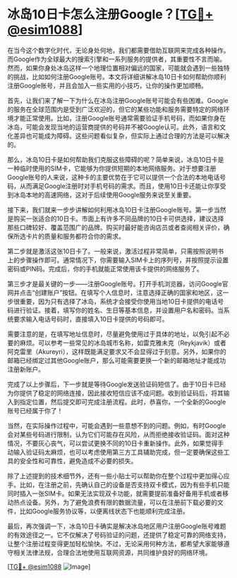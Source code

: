 # 冰岛10日卡怎么注册Google？[[TG💪+ @esim1088](https://t.me/s/esim1088)]

在当今这个数字化时代，无论身处何地，我们都需要借助互联网来完成各种操作。而Google作为全球最大的搜索引擎和一系列服务的提供者，其重要性不言而喻。然而，如果你身处冰岛这样一个地理位置相对偏远的国家，可能就会遇到一些独特的挑战，比如如何注册Google账号。本文将详细讲解冰岛10日卡如何帮助你顺利注册Google账号，并且会加入一些实用的小技巧，让你的操作更加顺畅。

首先，让我们来了解一下为什么在冰岛注册Google账号可能会有些困难。Google的服务在全球范围内是受到广泛欢迎的，但它的某些功能和服务需要特定的网络环境才能正常使用。比如，注册Google账号通常需要验证手机号码，而如果你身在冰岛，可能会发现当地的运营商提供的号码并不被Google认可。此外，语言和文化差异也可能成为障碍。这些问题看似复杂，但实际上通过合理的方法是可以解决的。

那么，冰岛10日卡是如何帮助我们克服这些障碍的呢？简单来说，冰岛10日卡是一种临时使用的SIM卡，它能够为你提供短期的本地网络服务。对于想要注册Google账号的人来说，这种卡的主要优势在于它可以提供一个合法的本地电话号码，从而满足Google注册时对手机号码的需求。而且，使用10日卡还能让你享受到冰岛本地的高速网络，这对于后续使用Google服务来说至关重要。

接下来，我们就来一步步讲解如何利用冰岛10日卡注册Google账号。第一步当然是购买一张适合的10日卡。市面上有许多不同品牌的10日卡可供选择，建议选择那些口碑较好、覆盖范围广的品牌。购买时最好能咨询店员或者查阅相关评价，确保所选卡片的质量和服务都符合你的需求。

第二步就是激活这张10日卡了。一般来说，激活过程非常简单，只需按照说明书上的步骤操作即可。通常情况下，你需要输入SIM卡上的序列号，并按照提示设置密码或PIN码。完成后，你的手机就能正常使用该卡提供的网络服务了。

第三步才是最关键的一步——注册Google账号。打开手机浏览器，访问Google官网并点击“创建账户”按钮。在填写个人信息时，注意选择正确的国家和地区，这一步很重要，因为只有选择了冰岛，系统才会接受你使用当地10日卡提供的电话号码进行验证。接着，填写你的姓名、生日等基本信息，并设置用户名和密码。当系统要求输入电话号码时，直接填入10日卡提供的号码即可。

需要注意的是，在填写地址信息时，尽量避免使用过于具体的地址，以免引起不必要的麻烦。可以参考一些常见的冰岛城市名称，如雷克雅未克（Reykjavik）或者阿克雷里（Akureyri），这样既能满足要求又不会显得过于刻意。另外，如果你的邮箱已经绑定过其他Google账户，那么可能需要更换一个新的邮箱地址才能成功注册新账户。

完成了以上步骤后，下一步就是等待Google发送验证码短信了。由于10日卡已经为你提供了稳定的网络连接，因此接收短信应该不成问题。收到验证码后，将其输入到指定位置，然后提交即可完成注册流程。此时，恭喜你，一个全新的Google账号已经属于你了！

当然，在实际操作过程中，可能会遇到一些意想不到的问题。例如，有时Google会对某些号码进行限制，认为它们可能存在风险，从而拒绝接收验证码。面对这种情况，不要灰心丧气，可以尝试更换不同的10日卡重新操作。此外，如果觉得手动输入验证码太麻烦，也可以考虑使用第三方工具辅助完成，但一定要确保这些工具的安全性和可靠性，避免造成不必要的损失。

除了上述提到的技术细节外，还有一些小贴士可以帮助你在整个过程中更加得心应手。比如，在注册之前，先确认自己的设备是否支持双卡模式，因为有些手机只能同时插入一张SIM卡。如果无法实现双卡功能，就需要提前准备好备用手机或者移动热点设备。另外，为了避免浪费有限的数据流量，可以在注册前下载必要的文件，比如Google服务协议等，以便离线状态下也能顺利完成注册。

最后，再次强调一下，冰岛10日卡确实是解决冰岛地区用户注册Google账号难题的有效途径之一。它不仅解决了号码验证的问题，还提供了稳定可靠的网络支持，让整个注册过程变得更加轻松愉快。不过，无论采用何种方法，都希望大家能够遵守相关法律法规，合理合法地使用互联网资源，共同维护良好的网络环境。

[[TG💪+ @esim1088](https://t.me/s/esim1088) ![Image](https://i.postimg.cc/4NQfJmqS/Snipaste-2025-05-13-00-14-12.png)]